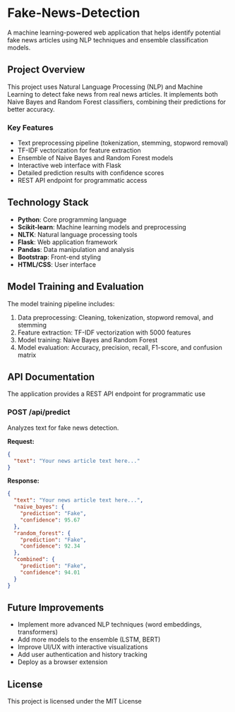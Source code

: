 # Fake-News-Detection

A machine learning-powered web application that helps identify potential fake news articles using NLP techniques and ensemble classification models.

## Project Overview

This project uses Natural Language Processing (NLP) and Machine Learning to detect fake news from real news articles.
It implements both Naive Bayes and Random Forest classifiers, combining their predictions for better accuracy.

### Key Features

- Text preprocessing pipeline (tokenization, stemming, stopword removal)
- TF-IDF vectorization for feature extraction
- Ensemble of Naive Bayes and Random Forest models
- Interactive web interface with Flask
- Detailed prediction results with confidence scores
- REST API endpoint for programmatic access

## Technology Stack

- **Python**: Core programming language
- **Scikit-learn**: Machine learning models and preprocessing
- **NLTK**: Natural language processing tools
- **Flask**: Web application framework
- **Pandas**: Data manipulation and analysis
- **Bootstrap**: Front-end styling
- **HTML/CSS**: User interface
  

## Model Training and Evaluation

The model training pipeline includes:

1. Data preprocessing: Cleaning, tokenization, stopword removal, and stemming
2. Feature extraction: TF-IDF vectorization with 5000 features
3. Model training: Naive Bayes and Random Forest
4. Model evaluation: Accuracy, precision, recall, F1-score, and confusion matrix


## API Documentation

The application provides a REST API endpoint for programmatic use

### POST /api/predict

Analyzes text for fake news detection.

**Request:**
```json
{
  "text": "Your news article text here..."
}
```

**Response:**
```json
{
  "text": "Your news article text here...",
  "naive_bayes": {
    "prediction": "Fake",
    "confidence": 95.67
  },
  "random_forest": {
    "prediction": "Fake",
    "confidence": 92.34
  },
  "combined": {
    "prediction": "Fake",
    "confidence": 94.01
  }
}
```

## Future Improvements

- Implement more advanced NLP techniques (word embeddings, transformers)
- Add more models to the ensemble (LSTM, BERT)
- Improve UI/UX with interactive visualizations
- Add user authentication and history tracking
- Deploy as a browser extension

## License

This project is licensed under the MIT License
